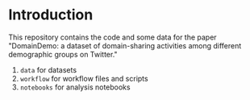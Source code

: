 # Introduction

This repository contains the code and some data for the paper "DomainDemo: a dataset of domain-sharing activities among different demographic groups on Twitter."

1. `data` for datasets
1. `workflow` for workflow files and scripts
1. `notebooks` for analysis notebooks
